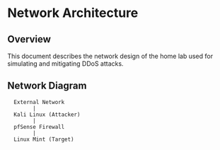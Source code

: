 # Network Architecture

## Overview

This document describes the network design of the home lab used for simulating and mitigating DDoS attacks.

## Network Diagram

```
  External Network 
        |
  Kali Linux (Attacker)
        |
  pfSense Firewall 
        |
  Linux Mint (Target)
```
